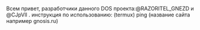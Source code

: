 Всем привет, разработчики данного DOS
проекта:@RAZORITEL_GNEZD и @CJpVll .
инструкция по использованию:
(termux) ping (название сайта например gnosis.ru)
